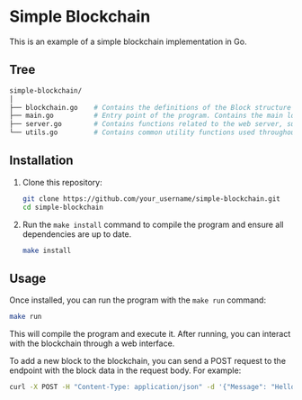 # Simple Blockchain

This is an example of a simple blockchain implementation in Go.

## Tree

```bash
simple-blockchain/
│
├── blockchain.go    # Contains the definitions of the Block structure and functions related to the blockchain, such as hash calculation and block generation.
├── main.go          # Entry point of the program. Contains the main logic of the program, including initialization of the blockchain and the web server.
├── server.go        # Contains functions related to the web server, such as setting up the HTTP router and route handlers.
└── utils.go         # Contains common utility functions used throughout the project, such as JSON serialization.
```

## Installation

1. Clone this repository:

    ```bash
    git clone https://github.com/your_username/simple-blockchain.git
    cd simple-blockchain
    ```

2. Run the `make install` command to compile the program and ensure all dependencies are up to date.

    ```bash
    make install
    ```

## Usage

Once installed, you can run the program with the `make run` command:

```bash
make run
```

This will compile the program and execute it. After running, you can interact with the blockchain through a web interface.

To add a new block to the blockchain, you can send a POST request to the endpoint with the block data in the request body. For example:

```bash
curl -X POST -H "Content-Type: application/json" -d '{"Message": "Hello World!"}' http://localhost:8080
```
